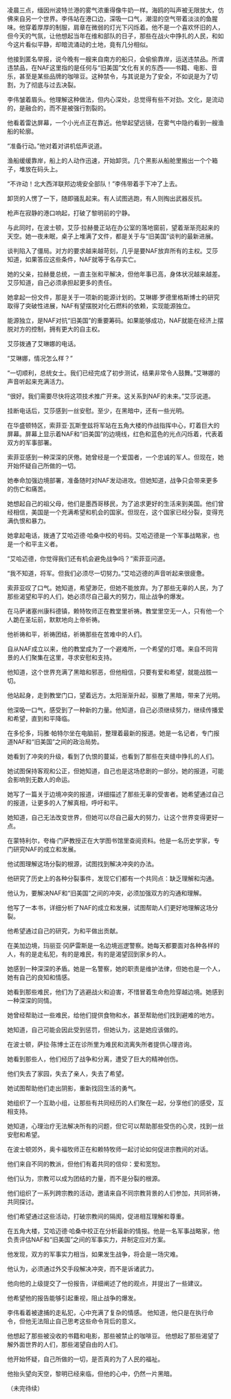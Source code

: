 凌晨三点，缅因州波特兰港的雾气浓重得像牛奶一样。海鸥的叫声被无限放大，仿佛来自另一个世界。李伟站在港口边，深吸一口气，潮湿的空气带着淡淡的鱼腥味。他穿着厚厚的制服，肩章在微弱的灯光下闪烁着。他不是一个喜欢怀旧的人，但今天的气氛，让他想起当年在维和部队的日子，那些在战火中挣扎的人民，和如今这片看似平静，却暗流涌动的土地，竟有几分相似。

他接到匿名举报，说今晚有一艘来自南方的船只，会偷偷靠岸，运送违禁品。所谓违禁品，在NAF这里指的是任何与“旧美国”文化有关的东西——书籍、电影、音乐，甚至是某些品牌的咖啡豆。这种禁令，与其说是为了安全，不如说是为了切割，为了彻底与过去决裂。

李伟皱着眉头。他理解这种做法，但内心深处，总觉得有些不对劲。文化，是流动的，是融合的，而不是被强行割裂的。

他看着雷达屏幕，一个小光点正在靠近。他举起望远镜，在雾气中隐约看到一艘渔船的轮廓。

“准备行动。”他对着对讲机低声说道。

渔船缓缓靠岸，船上的人动作迅速，开始卸货。几个黑影从船舱里搬出一个个箱子，堆放在码头上。

“不许动！北大西洋联邦边境安全部队！”李伟带着手下冲了上去。

卸货的人愣了一下，随即骚乱起来。有人试图逃跑，有人则掏出武器反抗。

枪声在寂静的港口响起，打破了黎明前的宁静。

与此同时，在波士顿，艾莎·拉赫曼正站在办公室的落地窗前，望着渐渐亮起来的天空。她一夜未眠，桌子上堆满了文件，都是关于与“旧美国”谈判的最新进展。

谈判陷入了僵局。对方的要求越来越苛刻，几乎是要NAF放弃所有的主权。艾莎知道，如果答应这些条件，NAF就等于名存实亡。

她的父亲，拉赫曼总统，一直主张和平解决，但他年事已高，身体状况越来越差。艾莎知道，自己必须承担起更多的责任。

她拿起一份文件，那是关于一项新的能源计划的。艾琳娜·罗德里格斯博士的研究取得了突破性进展，NAF有望摆脱对化石燃料的依赖，实现能源独立。

能源独立，是NAF对抗“旧美国”的重要筹码。如果能够成功，NAF就能在经济上摆脱对方的控制，拥有更大的自主权。

艾莎拨通了艾琳娜的电话。

“艾琳娜，情况怎么样？”

“一切顺利，总统女士。我们已经完成了初步测试，结果非常令人鼓舞。”艾琳娜的声音听起来充满活力。

“很好。我们需要尽快将这项技术推广开来。这关系到NAF的未来。”艾莎说道。

挂断电话后，艾莎感到一丝安慰。至少，在黑暗中，还有一些光明。

在华盛顿特区，索菲亚·瓦斯奎兹将军站在五角大楼的作战指挥中心，盯着巨大的屏幕。屏幕上显示着NAF和“旧美国”的边境线，红色和蓝色的光点闪烁着，代表着双方的军事部署。

索菲亚感到一种深深的厌倦。她曾经是一个爱国者，一个忠诚的军人。但现在，她开始怀疑自己所做的一切。

她奉命加强边境部署，准备随时对NAF发动进攻。但她知道，战争只会带来更多的伤亡和痛苦。

她想起自己的祖父母，他们是墨西哥移民，为了追求更好的生活来到美国。他们曾经相信，美国是一个充满希望和机会的国家。但现在，这个国家已经分裂，变得充满仇恨和暴力。

她拿起电话，拨通了艾哈迈德·哈桑中校的号码。艾哈迈德是一个军事战略家，也是一个和平主义者。

“艾哈迈德，你觉得我们还有机会避免战争吗？”索菲亚问道。

“我不知道，将军。但我们必须尽一切努力。”艾哈迈德的声音听起来很疲惫。

索菲亚叹了口气。她知道，希望渺茫，但她不能放弃。为了那些无辜的人民，为了那些渴望和平的人们，她必须尽自己最大的努力，阻止战争的爆发。

在马萨诸塞州康科德镇，赖特牧师正在教堂里祈祷。教堂里空无一人，只有他一个人跪在圣坛前，默默地向上帝祈祷。

他祈祷和平，祈祷团结，祈祷那些在苦难中的人们。

自从NAF成立以来，他的教堂成为了一个避难所，一个希望的灯塔。来自不同背景的人们聚集在这里，寻求安慰和支持。

他知道，这个世界充满了黑暗和邪恶，但他相信，只要有爱和希望，就能战胜一切。

他站起身，走到教堂门口，望着远方。太阳渐渐升起，驱散了黑暗，带来了光明。

他深吸一口气，感受到了一种新的力量。他知道，自己必须继续努力，继续传播爱和希望，直到和平降临。

在多伦多，玛雅·帕特尔坐在电脑前，整理着最新的报道。她是一名记者，专门报道NAF和“旧美国”之间的政治局势。

她看到了冲突的升级，看到了仇恨的蔓延，也看到了那些在夹缝中挣扎的人们。

她试图保持客观和公正，但她知道，自己也是这场悲剧的一部分。她的报道，可能会影响到无数人的命运。

她写了一篇关于边境冲突的报道，详细描述了那些无辜的受害者。她希望通过自己的报道，让更多的人了解真相，呼吁和平。

她知道，自己无法改变世界，但她可以尽自己最大的努力，让这个世界变得更好一点。

在蒙特利尔，夸梅·门萨教授正在大学图书馆里查阅资料。他是一名历史学家，专门研究NAF的成立和发展。

他试图理解这场分裂的根源，试图找到解决冲突的办法。

他研究了历史上的各种分裂事件，发现它们都有一个共同点：缺乏理解和沟通。

他认为，要解决NAF和“旧美国”之间的冲突，必须加强双方的沟通和理解。

他写了一本书，详细分析了NAF的成立和发展，试图帮助人们更好地理解这场分裂。

他希望通过自己的研究，为和平做出贡献。

在美加边境，玛丽亚·冈萨雷斯是一名边境巡逻警察。她每天都要面对各种各样的人，有的是走私犯，有的是难民，有的是渴望回到家乡的人。

她感到一种深深的矛盾。她是一名警察，她的职责是维护法律，但她也是一个人，她有自己的良知和情感。

她看到那些难民，他们为了逃避战火和迫害，不惜冒着生命危险穿越边境。她感到一种深深的同情。

她曾经帮助过一些难民，给他们提供食物和水，甚至帮助他们找到避难的地方。

她知道，自己可能会因此受到惩罚，但她认为，这是她应该做的。

在波士顿，萨拉·陈博士正在诊所里为难民和流离失所者提供心理咨询。

她看到那些人，他们经历了战争和分离，遭受了巨大的精神创伤。

他们失去了家园，失去了亲人，失去了希望。

她试图帮助他们走出阴影，重新找回生活的勇气。

她组织了一个互助小组，让那些有共同经历的人们聚在一起，分享他们的感受，互相支持。

她知道，心理治疗无法解决所有的问题，但它可以帮助那些受伤的心灵，找到一丝安慰和希望。

在波士顿郊外，奥卡福牧师正在和赖特牧师一起讨论如何促进宗教间的对话。

他们来自不同的教派，但他们有着共同的信仰：爱和宽恕。

他们认为，宗教可以成为团结的力量，而不是分裂的根源。

他们组织了一系列跨宗教的活动，邀请来自不同宗教背景的人们参加，共同祈祷，共同探讨。

他们希望通过这些活动，打破宗教间的隔阂，促进相互理解和尊重。

在五角大楼，艾哈迈德·哈桑中校正在分析最新的情报。他是一名军事战略家，他负责评估NAF和“旧美国”之间的军事实力，并制定应对方案。

他发现，双方的军事实力相当，如果发生战争，将会是一场灾难。

他认为，必须通过外交手段解决冲突，而不是诉诸武力。

他向他的上级提交了一份报告，详细阐述了他的观点，并提出了一些建议。

他希望他的报告能够引起重视，阻止战争的爆发。

李伟看着被逮捕的走私犯，心中充满了复杂的情感。 他知道，他只是在执行命令，但他无法阻止自己思考这些命令背后的意义。

他想起了那些被没收的书籍和电影，那些被禁止的咖啡豆。 他想起了那些渴望了解外面世界的人们，那些渴望自由的人们。

他开始怀疑，自己所做的一切，是否真的为了人民的福祉。

他抬头望向天空，黎明已经来临，但他的心中，仍然一片黑暗。

（未完待续）